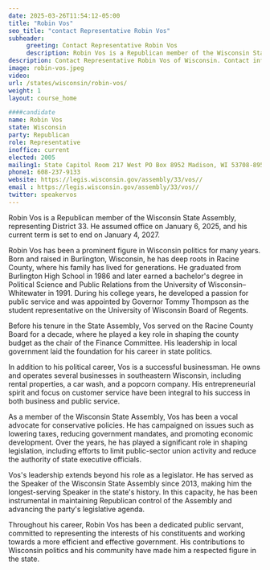 ```yaml
---
date: 2025-03-26T11:54:12-05:00
title: "Robin Vos"
seo_title: "contact Representative Robin Vos"
subheader:
     greeting: Contact Representative Robin Vos
     description: Robin Vos is a Republican member of the Wisconsin State Assembly, representing District 33. He assumed office on January 6, 2025, and his current term is set to end on January 4, 2027.
description: Contact Representative Robin Vos of Wisconsin. Contact information for Robin Vos includes email address, phone number, and mailing address.
image: robin-vos.jpeg
video:
url: /states/wisconsin/robin-vos/
weight: 1
layout: course_home

####candidate
name: Robin Vos
state: Wisconsin
party: Republican
role: Representative
inoffice: current
elected: 2005
mailing1: State Capitol Room 217 West PO Box 8952 Madison, WI 53708-8952
phone1: 608-237-9133
website: https://legis.wisconsin.gov/assembly/33/vos//
email : https://legis.wisconsin.gov/assembly/33/vos//
twitter: speakervos
---
```

Robin Vos is a Republican member of the Wisconsin State Assembly, representing District 33. He assumed office on January 6, 2025, and his current term is set to end on January 4, 2027.

Robin Vos has been a prominent figure in Wisconsin politics for many years. Born and raised in Burlington, Wisconsin, he has deep roots in Racine County, where his family has lived for generations. He graduated from Burlington High School in 1986 and later earned a bachelor's degree in Political Science and Public Relations from the University of Wisconsin–Whitewater in 1991. During his college years, he developed a passion for public service and was appointed by Governor Tommy Thompson as the student representative on the University of Wisconsin Board of Regents.

Before his tenure in the State Assembly, Vos served on the Racine County Board for a decade, where he played a key role in shaping the county budget as the chair of the Finance Committee. His leadership in local government laid the foundation for his career in state politics.

In addition to his political career, Vos is a successful businessman. He owns and operates several businesses in southeastern Wisconsin, including rental properties, a car wash, and a popcorn company. His entrepreneurial spirit and focus on customer service have been integral to his success in both business and public service.

As a member of the Wisconsin State Assembly, Vos has been a vocal advocate for conservative policies. He has campaigned on issues such as lowering taxes, reducing government mandates, and promoting economic development. Over the years, he has played a significant role in shaping legislation, including efforts to limit public-sector union activity and reduce the authority of state executive officials.

Vos's leadership extends beyond his role as a legislator. He has served as the Speaker of the Wisconsin State Assembly since 2013, making him the longest-serving Speaker in the state's history. In this capacity, he has been instrumental in maintaining Republican control of the Assembly and advancing the party's legislative agenda.

Throughout his career, Robin Vos has been a dedicated public servant, committed to representing the interests of his constituents and working towards a more efficient and effective government. His contributions to Wisconsin politics and his community have made him a respected figure in the state.
